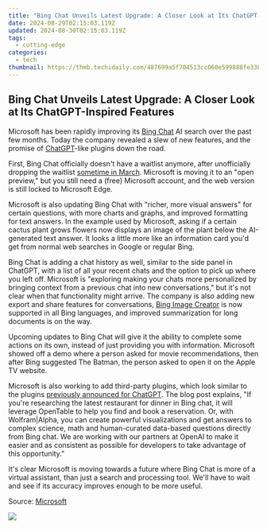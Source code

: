 ```yaml
---
title: "Bing Chat Unveils Latest Upgrade: A Closer Look at Its ChatGPT-Inspired Features"
date: 2024-08-29T02:15:03.119Z
updated: 2024-08-30T02:15:03.119Z
tags:
  - cutting-edge
categories:
  - tech
thumbnail: https://thmb.techidaily.com/487699a5f704513cc060e599888fe3388aa559fd705b1d25ac57b2447ed383c5.jpg
---
```


## Bing Chat Unveils Latest Upgrade: A Closer Look at Its ChatGPT-Inspired Features

Microsoft has been rapidly improving its [Bing Chat](https://facebook-video-recording.techidaily.com/new-in-2024-the-insiders-look-at-securing-fb-status-videos/) AI search over the past few months. Today the company revealed a slew of new features, and the promise of [ChatGPT](https://extra-resources.techidaily.com/new-capture-clarity-editing-insights-for-professional-results/)\-like plugins down the road.

 First, Bing Chat officially doesn't have a waitlist anymore, after unofficially dropping the waitlist [sometime in March](https://win11.techidaily.com/step-by-step-guide-to-smooth-directx-installation-on-pc/). Microsoft is moving it to an "open preview," but you still need a (free) Microsoft account, and the web version is still locked to Microsoft Edge.

 Microsoft is also updating Bing Chat with "richer, more visual answers" for certain questions, with more charts and graphs, and improved formatting for text answers. In the example used by Microsoft, asking if a certain cactus plant grows flowers now displays an image of the plant below the AI-generated text answer. It looks a little more like an information card you'd get from normal web searches in Google or regular Bing.

 Bing Chat is adding a chat history as well, similar to the side panel in ChatGPT, with a list of all your recent chats and the option to pick up where you left off. Microsoft is "exploring making your chats more personalized by bringing context from a previous chat into new conversations," but it's not clear when that functionality might arrive. The company is also adding new export and share features for conversations, [Bing Image Creator](https://facebook-video-content.techidaily.com/2024-approved-social-networking-101-registering-with-facebook/) is now supported in all Bing languages, and improved summarization for long documents is on the way.

 Upcoming updates to Bing Chat will give it the ability to complete some actions on its own, instead of just providing you with information. Microsoft showed off a demo where a person asked for movie recommendations, then after Bing suggested The Batman, the person asked to open it on the Apple TV website.

 Microsoft is also working to add third-party plugins, which look similar to the plugins [previously announced for ChatGPT](https://fox-glue.techidaily.com/new-in-2024-begin-your-editing-journey-adopting-movie-maker-for-w11/). The blog post explains, "If you're researching the latest restaurant for dinner in Bing chat, it will leverage OpenTable to help you find and book a reservation. Or, with Wolfram|Alpha, you can create powerful visualizations and get answers to complex science, math and human-curated data-based questions directly from Bing chat. We are working with our partners at OpenAI to make it easier and as consistent as possible for developers to take advantage of this opportunity."

 It's clear Microsoft is moving towards a future where Bing Chat is more of a virtual assistant, than just a search and processing tool. We'll have to wait and see if its accuracy improves enough to be more useful.

 Source: [Microsoft](https://blogs.microsoft.com/blog/2023/05/04/announcing-the-next-wave-of-ai-innovation-with-microsoft-bing-and-edge/)

<ins class="adsbygoogle"
     style="display:block"
     data-ad-format="autorelaxed"
     data-ad-client="ca-pub-7571918770474297"
     data-ad-slot="1223367746"></ins>



<ins class="adsbygoogle"
     style="display:block"
     data-ad-client="ca-pub-7571918770474297"
     data-ad-slot="8358498916"
     data-ad-format="auto"
     data-full-width-responsive="true"></ins>



<!-- affiliate ads begin -->
<a href="https://store.massmailsoftware.com/order/checkout.php?PRODS=2069351&QTY=1&AFFILIATE=108875&CART=1"><img src="https://secure.avangate.com/images/merchant/dc87c13749315c7217cdc4ac692e704c/banera_for_partners-24_%282%29.jpg" border="0"></a>
<!-- affiliate ads end -->